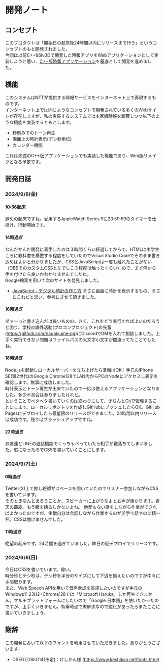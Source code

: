# 開発ノート

## コンセプト
このプロダクトは「開始日の起床後24時間以内にリリースまで行う」というコンセプトのもと開発されました。  
今回は以前C++&Siv3Dで開発した時報アプリをWebアプリケーションとして実装しようと思い、[C++版時報アプリケーション](https://github.com/Cacaonib2020/Zihou)を基底として開発を進めました。

## 機能
このシステムはNTTが提供する時報サービスをインターネット上で再現するものです。  
インターネット上では同じようなコンセプトで開発されている多くのWebサイトが存在しますが、私の実装するシステムでは本家版時報を踏襲しつつ以下のような機能を実装するともとします。
- 秒刻みでのトーン再生
- 画面上の時計表示(デシ秒単位)
- カレンダー機能

これは先述のC++版アプリケーションでも実装した機能であり、Web版リメイクとなる予定です。

## 開発日誌
### 2024/9/6(金)
#### 10:56起床
遅めの起床ですね。愛用するAppleWatch Series 9に23:59:59のタイマーを仕掛け、行動開始です。
#### 14時過ぎ
なんだかんだ開発に着手したのは３時間くらい経過してからで、HTMLは中学生ころに教科書を模倣する程度をしていたのでVisual Studio Codeでそのまま書き込めばよいと分かりましたが、CSSとJavaScriptは一度も触れたことがない（OBSでのカスタムCSSとなでしこ３程度は触ったくらい）ので、まず何から手を付けたら良いかわかりませんでしたね。  
Google検索を用いて次のサイトを発見しました。
- [JavaScript - デジタル時計の作り方](https://www.pyxofy.com/how-to-make-a-digital-clock-using-javascript/)
まさに画面に時計を表示するもの、まさにこれだと思い、参考にさせて頂きました。
#### 16時過ぎ
ダァーっと書き込んだは良いものの、さて、これをどう実行すればよいのだろうと困り、学校の課外活動(プロコンプロジェクト)の先輩(https://github.com/nagaiyume-pg)にDiscordでDMを入れて相談しました。上手く実行できない問題はファイルパスの大文字小文字が間違ってたことでしたね。
#### 18時過ぎ  
Node.jsを起動しローカルサーバーを立ち上げたら準備はOK！手元のiPhone SE(第2世代)のGoogle Chrome128でLAN内からPCのNodeにアクセスし表示を確認します。無事に成功しました。  
時計表示とトーン再生が出来ていたので一応は使えるアプリケーションとなりました。多少不具合はありましたけれど。    
ということでベタベタ書いていくのは終わりにして、きちんとGitで管理することにします。ローカルリポジトリを作成しGitHubにプッシュしたらOK。GitHub Pagesにデプロイしたら最低限のリリースができました。24時間以内リリースは成功です。残りはブラッシュアップですね。
#### 22時過ぎ
お友達とLINEの通話機能でくっちゃべっていたら相手が寝落ちてしまいました。暇になったのでCSSを書いていくことにします。
### 2024/9/7(土)
#### 0時過ぎ
Twitter(X)上で推し絵師がスペースを開いていたのでリスナー参加しながらCSSを書いています。  
そのときなんとあろうことか、スピーカーに上がりなよとお声が掛かります。青天の霹靂。もう腹を括るしかないよね。
他愛もない話をしながら作業ができればよかったのですが、生憎自分は会話しながら作業するのが苦手で話すのに精一杯。CSSは書けませんでした。
#### 11時過ぎ
絶望の起床です。24時間を過ぎていました。昨日の仮デプロイでリリースです。

### 2024/9/8(日)
今日はCSSを書いています。偉い。  
時分秒とデシ秒は、デシ秒を半分のサイズにして下辺を揃えたいのですが中々に手間取ります。  
また、Web Speech APIを用いて音声合成を実施したいのですが手元のWindows11 23H2+Chrome128では「Microsoft Haruka」しか再生できません。マルチプラットフォームにしたいので「Google 日本語」を使いたかったのですが、上手くいきません。執筆時点で未解決なので変化があったらまたここに書いていきましょう。

## 謝辞
この開発において以下のフォントを利用させていただきました。ありがとうございます。
-  DSEG7,DSEG14(予定)：けしかん様 (https://www.keshikan.net/fonts.html)

